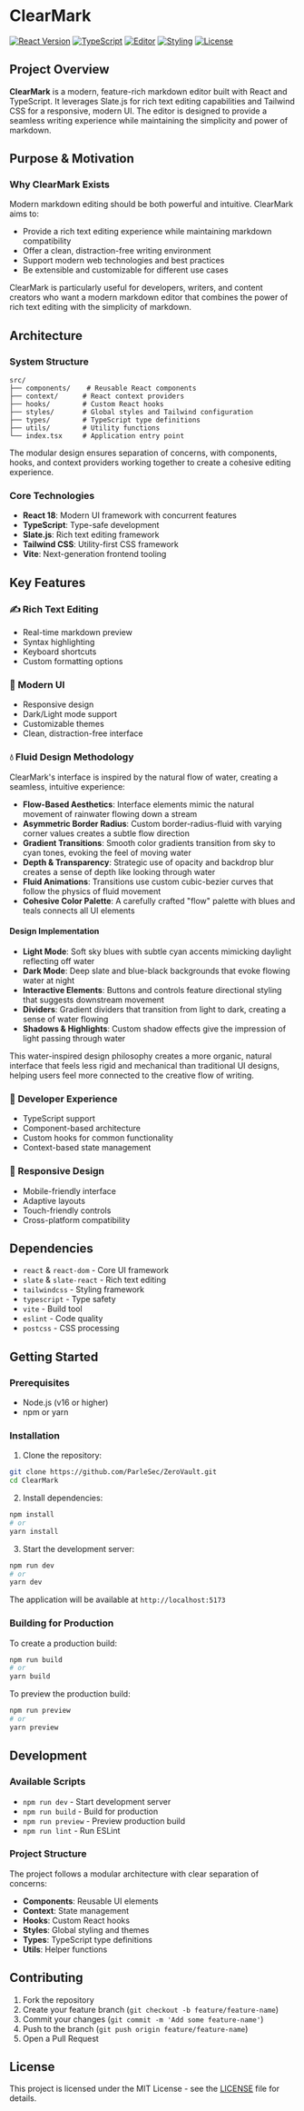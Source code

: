 # ClearMark
[![React Version](https://img.shields.io/badge/React-18.2.0-blue?style=for-the-badge&logo=react)](https://reactjs.org/) [![TypeScript](https://img.shields.io/badge/TypeScript-5.0.2-blue?style=for-the-badge&logo=typescript)](https://www.typescriptlang.org/) [![Editor](https://img.shields.io/badge/Editor-Slate.js-purple?style=for-the-badge&logo=markdown)](https://www.slatejs.org/) [![Styling](https://img.shields.io/badge/Styling-Tailwind%20CSS-blue?style=for-the-badge&logo=tailwindcss)](https://tailwindcss.com/) [![License](https://img.shields.io/badge/License-MIT-green?style=for-the-badge)](LICENSE)

## Project Overview

**ClearMark** is a modern, feature-rich markdown editor built with React and TypeScript. It leverages Slate.js for rich text editing capabilities and Tailwind CSS for a responsive, modern UI. The editor is designed to provide a seamless writing experience while maintaining the simplicity and power of markdown.

## Purpose & Motivation

### Why ClearMark Exists

Modern markdown editing should be both powerful and intuitive. ClearMark aims to:

- Provide a rich text editing experience while maintaining markdown compatibility
- Offer a clean, distraction-free writing environment
- Support modern web technologies and best practices
- Be extensible and customizable for different use cases

ClearMark is particularly useful for developers, writers, and content creators who want a modern markdown editor that combines the power of rich text editing with the simplicity of markdown.

## Architecture

### System Structure

```
src/
├── components/    # Reusable React components
├── context/      # React context providers
├── hooks/        # Custom React hooks
├── styles/       # Global styles and Tailwind configuration
├── types/        # TypeScript type definitions
├── utils/        # Utility functions
└── index.tsx     # Application entry point
```

The modular design ensures separation of concerns, with components, hooks, and context providers working together to create a cohesive editing experience.

### Core Technologies

- **React 18**: Modern UI framework with concurrent features
- **TypeScript**: Type-safe development
- **Slate.js**: Rich text editing framework
- **Tailwind CSS**: Utility-first CSS framework
- **Vite**: Next-generation frontend tooling

## Key Features

### ✍️ Rich Text Editing

- Real-time markdown preview
- Syntax highlighting
- Keyboard shortcuts
- Custom formatting options

### 🎨 Modern UI

- Responsive design
- Dark/Light mode support
- Customizable themes
- Clean, distraction-free interface

### 💧 Fluid Design Methodology

ClearMark's interface is inspired by the natural flow of water, creating a seamless, intuitive experience:

- **Flow-Based Aesthetics**: Interface elements mimic the natural movement of rainwater flowing down a stream
- **Asymmetric Border Radius**: Custom border-radius-fluid with varying corner values creates a subtle flow direction
- **Gradient Transitions**: Smooth color gradients transition from sky to cyan tones, evoking the feel of moving water
- **Depth & Transparency**: Strategic use of opacity and backdrop blur creates a sense of depth like looking through water
- **Fluid Animations**: Transitions use custom cubic-bezier curves that follow the physics of fluid movement
- **Cohesive Color Palette**: A carefully crafted "flow" palette with blues and teals connects all UI elements

#### Design Implementation

- **Light Mode**: Soft sky blues with subtle cyan accents mimicking daylight reflecting off water
- **Dark Mode**: Deep slate and blue-black backgrounds that evoke flowing water at night
- **Interactive Elements**: Buttons and controls feature directional styling that suggests downstream movement
- **Dividers**: Gradient dividers that transition from light to dark, creating a sense of water flowing
- **Shadows & Highlights**: Custom shadow effects give the impression of light passing through water

This water-inspired design philosophy creates a more organic, natural interface that feels less rigid and mechanical than traditional UI designs, helping users feel more connected to the creative flow of writing.

### 🔧 Developer Experience

- TypeScript support
- Component-based architecture
- Custom hooks for common functionality
- Context-based state management

### 📱 Responsive Design

- Mobile-friendly interface
- Adaptive layouts
- Touch-friendly controls
- Cross-platform compatibility

## Dependencies

- `react` & `react-dom` - Core UI framework
- `slate` & `slate-react` - Rich text editing
- `tailwindcss` - Styling framework
- `typescript` - Type safety
- `vite` - Build tool
- `eslint` - Code quality
- `postcss` - CSS processing

## Getting Started

### Prerequisites

- Node.js (v16 or higher)
- npm or yarn

### Installation

1. Clone the repository:
```bash
git clone https://github.com/ParleSec/ZeroVault.git
cd ClearMark
```

2. Install dependencies:
```bash
npm install
# or
yarn install
```

3. Start the development server:
```bash
npm run dev
# or
yarn dev
```

The application will be available at `http://localhost:5173`

### Building for Production

To create a production build:

```bash
npm run build
# or
yarn build
```

To preview the production build:

```bash
npm run preview
# or
yarn preview
```

## Development

### Available Scripts

- `npm run dev` - Start development server
- `npm run build` - Build for production
- `npm run preview` - Preview production build
- `npm run lint` - Run ESLint

### Project Structure

The project follows a modular architecture with clear separation of concerns:

- **Components**: Reusable UI elements
- **Context**: State management
- **Hooks**: Custom React hooks
- **Styles**: Global styling and themes
- **Types**: TypeScript type definitions
- **Utils**: Helper functions

## Contributing

1. Fork the repository
2. Create your feature branch (`git checkout -b feature/feature-name`)
3. Commit your changes (`git commit -m 'Add some feature-name'`)
4. Push to the branch (`git push origin feature/feature-name`)
5. Open a Pull Request


## License
This project is licensed under the MIT License - see the [LICENSE](LICENSE) file for details. 